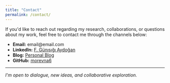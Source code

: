 ```yaml
---
title: "Contact"
permalink: /contact/
---
```


<p>If you'd like to reach out regarding my research, collaborations, or questions about my work, feel free to contact me through the channels below:</p>

<ul>
  <li><strong>Email:</strong> email@email.com</li>
  <li><strong>LinkedIn:</strong> <a href="https://www.linkedin.com/in/gunisigiaydogan/" target="_blank">F. Günışığı Aydoğan</a></li>
  <li><strong>Blog:</strong> <a href="https://birtakimmonologlar.wordpress.com/" target="_blank">Personal Blog</a></li>
  <li><strong>GitHub:</strong> <a href="https://github.com/morevna6" target="_blank">morevna6</a></li>
</ul>
<hr/>
<p><em>I'm open to dialogue, new ideas, and collaborative exploration.</em></p>
